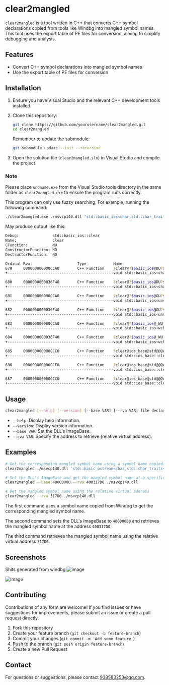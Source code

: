 # clear2mangled

`clear2mangled` is a tool written in C++ that converts C++ symbol declarations copied from tools like Windbg into mangled symbol names. This tool uses the export table of PE files for conversion, aiming to simplify debugging and analysis.

## Features

- Convert C++ symbol declarations into mangled symbol names
- Use the export table of PE files for conversion

## Installation

1. Ensure you have Visual Studio and the relevant C++ development tools installed.
2. Clone this repository:

   ```bash
   git clone https://github.com/yourusername/clear2mangled.git
   cd clear2mangled
   ```

   Remember to update the submodule:

   ```bash
   git submodule update --init --recursive
   ```

3. Open the solution file (`clear2mangled.sln`) in Visual Studio and compile the project.

### Note

Please place `undname.exe` from the Visual Studio tools directory in the same folder as `clear2mangled.exe` to ensure the program runs correctly.

This program can only use fuzzy searching. For example, running the following command:

```bash
./clear2mangled.exe ./msvcp140.dll "std::basic_ios<char,std::char_traits<char> >::clear"
```

May produce output like this:

```bash
Debug:               std::basic_ios::clear
Name:                clear
CFunction:           NO
ConstructorFunction: NO
DestructorFunction:  NO

Ordinal Rva                     Type            Name
679     000000000000CCA0        C++ Function    ?clear@?$basic_ios@DU?$char_traits@D@std@@@std@@QAEXH_N@Z
+-----------------------------------------------void std::basic_ios<char,std::char_traits<char>>::clear(int,bool)

680     0000000000036F40        C++ Function    ?clear@?$basic_ios@DU?$char_traits@D@std@@@std@@QAEXI@Z
+-----------------------------------------------void std::basic_ios<char,std::char_traits<char>>::clear(unsigned int)

681     000000000000CCA0        C++ Function    ?clear@?$basic_ios@GU?$char_traits@G@std@@@std@@QAEXH_N@Z
+-----------------------------------------------void std::basic_ios<unsigned short,std::char_traits<unsigned short>>::clear(int,bool)

682     0000000000036F40        C++ Function    ?clear@?$basic_ios@GU?$char_traits@G@std@@@std@@QAEXI@Z
+-----------------------------------------------void std::basic_ios<unsigned short,std::char_traits<unsigned short>>::clear(unsigned int)

683     000000000000CCA0        C++ Function    ?clear@?$basic_ios@_WU?$char_traits@_W@std@@@std@@QAEXH_N@Z
+-----------------------------------------------void std::basic_ios<wchar_t,std::char_traits<wchar_t>>::clear(int,bool)

684     0000000000036F40        C++ Function    ?clear@?$basic_ios@_WU?$char_traits@_W@std@@@std@@QAEXI@Z
+-----------------------------------------------void std::basic_ios<wchar_t,std::char_traits<wchar_t>>::clear(unsigned int)

685     000000000000CCC0        C++ Function    ?clear@ios_base@std@@QAEXH@Z
+-----------------------------------------------void std::ios_base::clear(int)

686     000000000000CCE0        C++ Function    ?clear@ios_base@std@@QAEXH_N@Z
+-----------------------------------------------void std::ios_base::clear(int,bool)

687     000000000000CCC0        C++ Function    ?clear@ios_base@std@@QAEXI@Z
+-----------------------------------------------void std::ios_base::clear(unsigned int)
```

## Usage

```bash
clear2mangled [--help] [--version] [--base VAR] [--rva VAR] file declaration/va
```

- `--help`: Display help information.
- `--version`: Display version information.
- `--base VAR`: Set the DLL's ImageBase.
- `--rva VAR`: Specify the address to retrieve (relative virtual address).

## Examples

```bash
# Get the corresponding mangled symbol name using a symbol name copied from Windbg
clear2mangled ./msvcp140.dll 'std::basic_ostream<char,std::char_traits<char> >::basic_ostream<char,std::char_traits<char> >'

# Set the DLL's ImageBase and get the mangled symbol name at a specific address
clear2mangled --base 40000000 --rva 400317D0 ./msvcp140.dll

# Get the mangled symbol name using the relative virtual address
clear2mangled --rva 317D0 ./msvcp140.dll
```

The first command uses a symbol name copied from Windbg to get the corresponding mangled symbol name.

The second command sets the DLL's ImageBase to `40000000` and retrieves the mangled symbol name at the address `400317D0`.

The third command retrieves the mangled symbol name using the relative virtual address `317D0`.

## Screenshots

Shits generated from windbg
![image](https://github.com/user-attachments/assets/4d31913c-e488-4d76-8f3d-68e5e7fbe2db)

![image](https://github.com/user-attachments/assets/34d2fcc3-6b10-4abb-9124-1eee20fd835e)



## Contributing

Contributions of any form are welcome! If you find issues or have suggestions for improvements, please submit an issue or create a pull request directly.

1. Fork this repository
2. Create your feature branch (`git checkout -b feature-branch`)
3. Commit your changes (`git commit -m 'Add some feature'`)
4. Push to the branch (`git push origin feature-branch`)
5. Create a new Pull Request

## Contact

For questions or suggestions, please contact [938583253@qq.com](mailto:938583253@qq.com).

